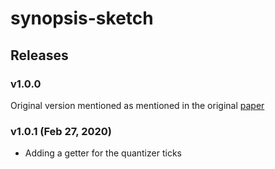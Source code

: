 # synopsis-sketch

## Releases
### v1.0.0
Original version mentioned as mentioned in the original [paper](https://www.cs.colostate.edu/~shrideep/papers/synopsis-tkde.pdf)

### v1.0.1 (Feb 27, 2020)
- Adding a getter for the quantizer ticks
